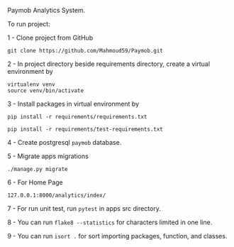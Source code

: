 Paymob Analytics System.

To run project:

1 - Clone project from GitHub 
    
    git clone https://github.com/Mahmoud59/Paymob.git

2 - In project directory beside requirements directory, 
    create a virtual environment by 

    virtualenv venv
    source venv/bin/activate

3 - Install packages in virtual environment by 

    pip install -r requirements/requirements.txt

    pip install -r requirements/test-requirements.txt 

4 - Create postgresql `paymob` database.

5 - Migrate apps migrations 

    ./manage.py migrate

6 - For Home Page

    127.0.0.1:8000/analytics/index/

7 - For run unit test, run `pytest` in apps src directory.

8 - You can run `flake8 --statistics` for characters limited in one line.

9 - You can run `isort .` for sort importing packages, function, and classes.
